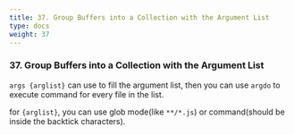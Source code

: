 ```yaml
---
title: 37. Group Buffers into a Collection with the Argument List
type: docs
weight: 37
---
```


### 37. Group Buffers into a Collection with the Argument List

`args {arglist}` can use to fill the argument list, then you can use `argdo` to execute command for every file in the list.

for `{arglist}`, you can use glob mode(like `**/*.js`) or command(should be inside the backtick characters).

